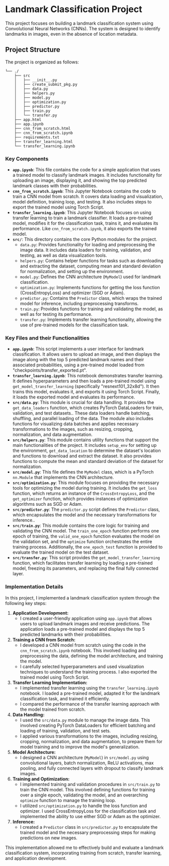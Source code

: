 # Landmark Classification Project

This project focuses on building a landmark classification system using Convolutional Neural Networks (CNNs). The system is designed to identify landmarks in images, even in the absence of location metadata.

## Project Structure

The project is organized as follows:

```
└── ./
    ├── src
    │   ├── __init__.py
    │   ├── create_submit_pkg.py
    │   ├── data.py
    │   ├── helpers.py
    │   ├── model.py
    │   ├── optimization.py
    │   ├── predictor.py
    │   ├── train.py
    │   └── transfer.py
    ├── app.html
    ├── app.ipynb
    ├── cnn_from_scratch.html
    ├── cnn_from_scratch.ipynb
    ├── requirements.txt
    ├── transfer_learning.html
    └── transfer_learning.ipynb
```

###   Key Components

* **`app.ipynb`**:   This file contains the code for a simple application that uses a trained model to classify landmark images. It includes functionality for uploading an image, displaying it, and showing the top predicted landmark classes with their probabilities.
* **`cnn_from_scratch.ipynb`**:   This Jupyter Notebook contains the code to train a CNN model from scratch. It covers data loading and visualization, model definition, training loop, and testing. It also includes steps to export the trained model using Torch Script.
* **`transfer_learning.ipynb`**:   This Jupyter Notebook focuses on using transfer learning to train a landmark classifier. It loads a pre-trained model, modifies it for the classification task, trains it, and evaluates its performance. Like `cnn_from_scratch.ipynb`, it also exports the trained model.
* **`src/`**:   This directory contains the core Python modules for the project.
    * `data.py`:   Provides functionality for loading and preprocessing the image data. It includes data loaders for training, validation, and testing, as well as data visualization tools.
    * `helpers.py`:   Contains helper functions for tasks such as downloading and extracting the dataset, computing mean and standard deviation for normalization, and setting up the environment.
    * `model.py`:   Defines the CNN architecture (`MyModel`) used for landmark classification.
    * `optimization.py`:   Implements functions for getting the loss function (CrossEntropyLoss) and optimizer (SGD or Adam).
    * `predictor.py`:   Contains the `Predictor` class, which wraps the trained model for inference, including preprocessing transforms.
    * `train.py`:   Provides functions for training and validating the model, as well as for testing its performance.
    * `transfer.py`:   Implements transfer learning functionality, allowing the use of pre-trained models for the classification task.

###   Key Files and their Functionalities

* **`app.ipynb`**:   This script implements a user interface for landmark classification.  It allows users to upload an image, and then displays the image along with the top 5 predicted landmark names and their associated probabilities, using a pre-trained model loaded from "checkpoints/transfer\_exported.pt".
* **`transfer_learning.ipynb`**:   This notebook demonstrates transfer learning. It defines hyperparameters and then loads a pre-trained model using `get_model_transfer_learning` (specifically "resnext101\_32x8d"). It then trains this model, evaluates it, and exports it using Torch Script. Finally, it loads the exported model and evaluates its performance.
* **`src/data.py`**:   This module is crucial for data handling. It provides the `get_data_loaders` function, which creates PyTorch DataLoaders for train, validation, and test datasets.. These data loaders handle batching, shuffling, and parallel loading of the data. The module also includes functions for visualizing data batches and applies necessary transformations to the images, such as resizing, cropping, normalization, and data augmentation.
* **`src/helpers.py`**:   This module contains utility functions that support the main functionalities of the project. It includes `setup_env` for setting up the environment, `get_data_location` to determine the dataset's location and functions to download and extract the dataset. It also provides functions to compute the mean and standard deviation of the dataset for normalization.
* **`src/model.py`**:   This file defines the `MyModel` class, which is a PyTorch `nn.Module` that implements the CNN architecture.
* **`src/optimization.py`**:   This module focuses on providing the necessary tools for optimizing the model during training. It includes the `get_loss` function, which returns an instance of the `CrossEntropyLoss`, and the `get_optimizer` function, which provides instances of optimization algorithms such as SGD or Adam.
* **`src/predictor.py`**:   The `predictor.py` script defines the `Predictor` class, which encapsulates the model and the necessary transformations for inference..
* **`src/train.py`**:   This module contains the core logic for training and validating the CNN model. The `train_one_epoch` function performs one epoch of training, the `valid_one_epoch` function evaluates the model on the validation set, and the `optimize` function orchestrates the entire training process. Additionally, the `one_epoch_test` function is provided to evaluate the trained model on the test dataset.
* **`src/transfer.py`**:   This script provides the `get_model_transfer_learning` function, which facilitates transfer learning by loading a pre-trained model, freezing its parameters, and replacing the final fully connected layer.

###   Implementation Details

In this project, I implemented a landmark classification system through the following key steps:

1.  **Application Development:**
    * I created a user-friendly application using `app.ipynb` that allows users to upload landmark images and receive predictions. The application loads a pre-trained model and displays the top 5 predicted landmarks with their probabilities.
2.  **Training a CNN from Scratch:**
    * I developed a CNN model from scratch using the code in the `cnn_from_scratch.ipynb` notebook. This involved loading and preprocessing the data, defining the model architecture, and training the model.
    * I carefully selected hyperparameters and used visualization techniques to understand the training process. I also exported the trained model using Torch Script.
3.  **Transfer Learning Implementation:**
    * I implemented transfer learning using the `transfer_learning.ipynb` notebook. I loaded a pre-trained model, adapted it for the landmark classification task, and trained it efficiently.
    * I compared the performance of the transfer learning approach with the model trained from scratch.
4.  **Data Handling:**
    * I used the `src/data.py` module to manage the image data. This involved creating PyTorch DataLoaders for efficient batching and loading of training, validation, and test sets.
    * I applied various transformations to the images, including resizing, cropping, normalization, and data augmentation, to prepare them for model training and to improve the model's generalization.
5.  **Model Architecture:**
    * I designed a CNN architecture (`MyModel`) in `src/model.py` using convolutional layers, batch normalization, ReLU activations, max pooling, and fully connected layers with dropout to classify landmark images.
6.  **Training and Optimization:**
    * I implemented training and validation procedures in `src/train.py` to train the CNN model. This involved defining functions for training over a single epoch, validating the model, and an overarching `optimize` function to manage the training loop.
    * I utilized `src/optimization.py` to handle the loss function and optimizer. I used CrossEntropyLoss for the classification task and implemented the ability to use either SGD or Adam as the optimizer.
7.  **Inference:**
    * I created a `Predictor` class in `src/predictor.py` to encapsulate the trained model and the necessary preprocessing steps for making predictions on new images.

This implementation allowed me to effectively build and evaluate a landmark classification system, incorporating training from scratch, transfer learning, and application development. 
